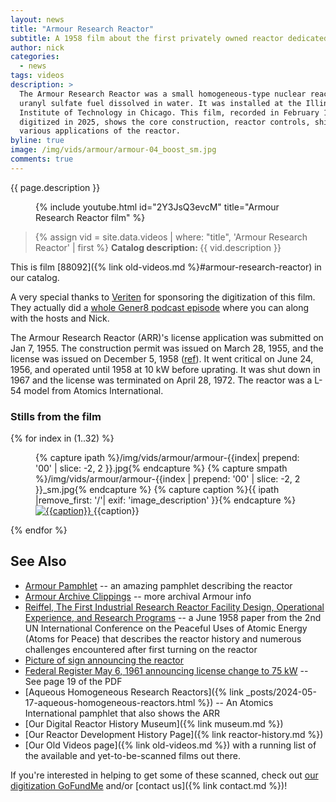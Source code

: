 ```yaml
---
layout: news
title: "Armour Research Reactor"
subtitle: A 1958 film about the first privately owned reactor dedicated to industrial research
author: nick
categories:
  - news
tags: videos
description: >
  The Armour Research Reactor was a small homogeneous-type nuclear reactor with
  uranyl sulfate fuel dissolved in water. It was installed at the Illinois
  Institute of Technology in Chicago. This film, recorded in February 1958 and
  digitized in 2025, shows the core construction, reactor controls, shield, and
  various applications of the reactor.
byline: true
image: /img/vids/armour/armour-04_boost_sm.jpg
comments: true
---
```


<div class="row">
<div class="col-md-8" markdown="1">

{{ page.description }}

<figure>
<div class="ratio ratio-16x9"> 
{% include youtube.html id="2Y3JsQ3evcM" title="Armour Research Reactor film" %}
</div>
</figure>

<blockquote class="blockquote">
{% assign vid = site.data.videos | where: "title", 'Armour Research Reactor' | first %} 
<b>Catalog description: </b> {{ vid.description }} 
</blockquote>

This is film [88092]({% link old-videos.md
%}#armour-research-reactor) in our catalog.

A very special thanks to <a href="https://veriten.com">Veriten</a> for
sponsoring the digitization of this film. They actually did a [whole Gener8 podcast
episode](https://veriten.com/stream/gener8-031/) where you can along with the hosts and Nick.

The Armour Research Reactor (ARR)'s license application was submitted on Jan 7, 1955. The construction permit was issued on March 28, 1955, and the license was
issued on December 5, 1958 ([ref](https://www.osti.gov/servlets/purl/1364041)).
It went critical on June 24, 1956, and operated until 1958 at 10 kW before
uprating. It was shut down in 1967 and the license was terminated on April 28, 1972. The reactor was a L-54 model from Atomics International.

</div>
</div>

<div class="row">
<div class="col-md-12" markdown="1">

### Stills from the film

<div class="row">
 {% for index in (1..32) %} 
  <div class="col col-3 col-sm-4 col-xs-2 col-md-2 col-lg-2 col-xl-2 p-1">
    <figure class="figure p-0 m-0">
    {% capture ipath %}/img/vids/armour/armour-{{index| prepend: '00' | slice: -2, 2 }}.jpg{% endcapture %}
    {% capture smpath %}/img/vids/armour/armour-{{index | prepend: '00' | slice: -2, 2 }}_sm.jpg{% endcapture %}
    {% capture caption %}{{ ipath |remove_first: '/'| exif: 'image_description' }}{% endcapture %}
     <a
        href="{{ipath}}"
      >
        <img
          src="{{smpath}}"
          class="img-fluid"
          alt="{{caption}}"
        />
      </a>
      <caption>{{caption}}</caption>
    </figure>
  </div>
 {% endfor %}
  </div>
</div>
</div>

<div class="row">
<div class="col-md-8" markdown="1">

## See Also

- [Armour Pamphlet](https://archive.org/details/armour-research-reactor-pamphlet) -- an amazing pamphlet describing
  the reactor
- [Armour Archive Clippings](https://archive.org/details/armour-research-reactor-iit-in-archives) -- more archival Armour info
- [Reiffel, The First Industrial Research Reactor Facility Design, Operational
  Experience, and Research
  Programs](https://babel.hathitrust.org/cgi/pt?id=coo.31924105615128&seq=1) -- a
  June 1958 paper from the 2nd UN International Conference on the Peaceful Uses of
  Atomic Energy (Atoms for Peace) that describes the reactor history and numerous
  challenges encountered after first turning on the reactor
- [Picture of sign announcing the reactor](https://repository.iit.edu/islandora/object/islandora%3A1004684)
- [Federal Register May 6, 1961 announcing license change to 75 kW](https://www.govinfo.gov/content/pkg/FR-1961-05-06/pdf/FR-1961-05-06.pdf) -- See page 19 of the PDF
- [Aqueous Homogeneous Research Reactors]({% link
  _posts/2024-05-17-aqueous-homogeneous-reactors.html %}) -- An Atomics International pamphlet that also
  shows the ARR
- [Our Digital Reactor History Museum]({% link museum.md %})
- [Our Reactor Development History Page]({% link reactor-history.md %})
- [Our Old Videos page]({% link old-videos.md %}) with a running list of the
  available and yet-to-be-scanned films out there.

If you're interested in helping to get some of these scanned, check out [our
digitization
GoFundMe](https://www.gofundme.com/f/the-digitization-of-old-nuclear-energy-videos)
and/or [contact us]({% link contact.md %})!

</div>
</div>
